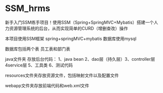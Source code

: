 # SSM_hrms
新手入门SSM练手项目！使用SSM（Spring+SpringMVC+Mybatis）搭建一个人力资源管理系统的后台，从而实现简单的CURD（增删查改）操作

本项目使用SSM框架 spring+springMVC+mybatis 数据库使用mysql

数据库包括两个表 员工表和部门表

java文件夹 存放后台代码： 1、java bean 2、dao层（持久层）3、controller层 4service层 5、工具类 6、测试代码

resources文件夹存放资源文件，包括映射文件以及配置文件

webapp文件夹存放前端代码和web.xml文件
